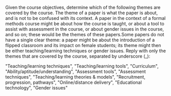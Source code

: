 Given the course objectives, determine which of the following themes are covered by the course. The theme of a paper is what the paper is about, and is not to be confused with its context. A paper in the context of a formal methods course might be about how the course is taught, or about a tool to assist with assessment in the course, or about gender issues in the course, and so on; these would be the themes of these papers.Some papers do not have a single clear theme: a paper might be about the introduction of a flipped classroom and its impact on female students; its theme might then be either teaching/learning techniques or gender issues. Reply with only the themes that are covered by the course, separated by underscore (_):

"Teaching/learning techniques", "Teaching/learning tools",  "Curriculum",  "Ability/aptitude/understanding", "Assessment tools",    "Assessment techniques", "Teaching/learning theories & models", "Recruitment, progression, pathways", "Online/distance delivery",    "Educational technology",  "Gender issues"